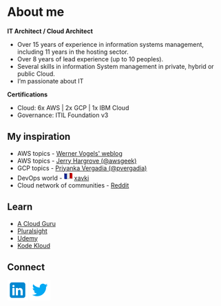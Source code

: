 # About me

**IT Architect / Cloud Architect**
* Over 15 years of experience in information systems management, including 11 years in the hosting sector.
* Over 8 years of lead experience (up to 10 peoples).
* Several skills in information System management in private, hybrid or public Cloud.
* I’m passionate about IT

**Certifications**
* Cloud: 6x AWS | 2x GCP | 1x IBM Cloud
* Governance: ITIL Foundation v3

## My inspiration
* AWS topics - <a href="https://www.allthingsdistributed.com/" target="_blank">Werner Vogels' weblog</a>
* AWS topics - <a href="https://twitter.com/awsgeek" target="_blank">Jerry Hargrove (@awsgeek)</a>
* GCP topics - <a href="https://twitter.com/pvergadia" target="_blank">Priyanka Vergadia (@pvergadia)</a>
* DevOps world - <img src="/data/flag_fr.png" /> <a href="https://www.youtube.com/c/xavki-linux/videos" target="_blank">xavki</a>
* Cloud network of communities - <a href="https://www.reddit.com/" target="_blank">Reddit</a>

## Learn
* <a href="https://acloudguru.com/" target="_blank">A Cloud Guru</a>
* <a href="https://app.pluralsight.com" target="_blank">Pluralsight</a>
* <a href="https://www.udemy.com" target="_blank">Udemy</a>
* <a href="https://kodekloud.com/" target="_blank">Kode Kloud</a>

## Connect
<a href="https://www.linkedin.com/in/ggaugain" target="_blank"><img src="/data/linkedIn_logo.png" /></a>
<a href="https://twitter.com/ggaugain" target="_blank"><img src="/data/twitter-logo.png" /></a>